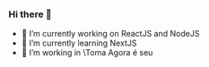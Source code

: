 ### Hi there 👋



- 🔭 I’m currently working on ReactJS and NodeJS
- 🌱 I’m currently learning NextJS
- 👯 I’m working in \Toma Agora é seu

